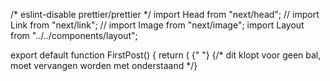 /* eslint-disable prettier/prettier */
import Head from "next/head";
// import Link from "next/link";
// import Image from "next/image";
import Layout from "../../components/layout";


export default function FirstPost() {
  return (
    <Layout>
      <Head>
        {" "}
        {/* dit klopt voor geen bal, moet vervangen worden met onderstaand */}
        <title>A boy can dream. </title>
        <script src="https:connect.facebook.net/en_US/sdk.js" />
      </Head>
      <script
        src="https:connect.facebook.net/en_US/en_US/sdk.js"
        // eslint-disable-next-line react/no-unknown-property
        strategy="lazyOnload"
        onLoad={() =>
          console.log(`script loaded correctly, window.FB has been populated`)
        }
      />
      <h1>25.10.22 // A boy can dream. </h1>
      <p>Hey, jongeman!</p>
      <p>
        Sometimes I think back about the time I just started playing football. I
        wasn't really good and honestly. I was never able to learn the technical
        abilities, but I could run. My memories take me back to moments wherein
        I made the first positive impact on a match "(I can do it!)". During my
        football highlight years my playing range would expand the whole
        defence/midfield from left to right. I would run my lungs out of my
        body, because I worked hard to get better at what I could only do best:
        run.
      </p>
      <p>
        The kids started calling me Kamikaze, because I would head in recklessly
        and at full speed. My younger years forced me to do so, because it was
        filled with beatdowns, so I had to fight hard to not lose. I ran to not
        be beaten again. My pride until this day was wherein I was the last man
        that could prevent a goal and I was able to. The emotion of all those
        loses and all the injuries fades compared to that I was able to so.
      </p>
      <p>
        Until this day I am working hard, or at least I tend to think so. Trying
        to keep in mind that all the losses will wither compared to those
        moments wherein I at least worked hard. You have to keep trying to
        create opportunities to win/to be proud/to be excited/to be loved. It's
        okay if you lose yourself from time to time, but remember that each
        step, no matter how hard, is a step closer. One day you might remember
        the days that it was tough, but you can find pride that you fought for
        it.
      </p>
      <p>
        Don't be afraid start doing something you secretlty love to do. Just
        image if you do get good in something you love? Can you imagine the
        excitement? Some patches might be rough and maybe even painful, but keep
        this thought in mind: you need to make steps, so the 1-, 5-, 10-year
        older version be proud of the steps you take now? I was a small, scrawny
        kid when I started to play football and I had to work hard to keep up.
        One of my proudest moments was when I wasn't picked as last. Deep inside
        a fire started to burn. I can do it! I need to try harder, but there is
        still a distance until I get as good as the best in the team.
      </p>
      <p></p>
      <p>
        With that being said. It is time to get the grind going and to keep the
        heart and mind flowing. I have realized I am a purist, but I was raised
        to be materialistic and to be greedy for money. Although it does not
        match well with who I am, I will become greedy for money. I will earn
        that money, because I want to live a life that is pure. One that is
        dedicated to whatever I love. To do so I will start with following my
        passions and my goal is to do the following:
      </p>
      <p>- 胡盛偉</p>
    </Layout>
  );
}

function Header() {
  return <h1>22.10.22 Hello there. Whaddup?</h1>;
}
